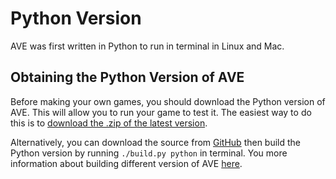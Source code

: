Python Version
==============
AVE was first written in Python to run in terminal in Linux and Mac.

Obtaining the Python Version of AVE
-----------------------------------
Before making your own games, you should download the Python version of AVE.
This will allow you to run your game to test it.
The easiest way to do this is to
[download the .zip of the latest version](https://github.com/AVEgame/AVE/releases/download/v1.3/AVE1.3-python.zip).

Alternatively, you can download the source from [GitHub](/git) then build the Python version by running `./build.py python` in terminal.
You more information about building different version of AVE [here](/docs/build.md).

